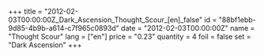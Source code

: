 +++
title = "2012-02-03T00:00:00Z_Dark_Ascension_Thought_Scour_[en]_false"
id = "88bf1ebb-9d85-4b9b-a614-c7f965c0893d"
date = "2012-02-03T00:00:00Z"
name = "Thought Scour"
lang = ["en"]
price = "0.23"
quantity = 4
foil = false
set = "Dark Ascension"
+++
